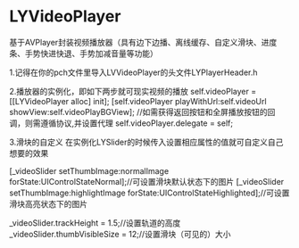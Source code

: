 # LYVideoPlayer
基于AVPlayer封装视频播放器（具有边下边播、离线缓存、自定义滑块、进度条、手势快进快退、手势加减音量等功能）

1.记得在你的pch文件里导入LVVideoPlayer的头文件LYPlayerHeader.h

2.播放器的实例化，即如下两步就可现实视频的播放
self.videoPlayer = [[LYVideoPlayer alloc] init];
[self.videoPlayer playWithUrl:self.videoUrl showView:self.videoPlayBGView];
    //如需获得返回按钮和全屏播放按钮的回调，则需遵循协议<LYVideoPlayerDelegate>,并设置代理
self.videoPlayer.delegate = self;

3.滑块的自定义
在实例化LYSlider的时候传入设置相应属性的值就可自定义自己想要的效果

[_videoSlider setThumbImage:normalImage forState:UIControlStateNormal];//可设置滑块默认状态下的图片
[_videoSlider setThumbImage:highlightImage forState:UIControlStateHighlighted];//可设置滑块高亮状态下的图片

_videoSlider.trackHeight = 1.5;//设置轨道的高度
_videoSlider.thumbVisibleSize = 12;//设置滑块（可见的）大小
